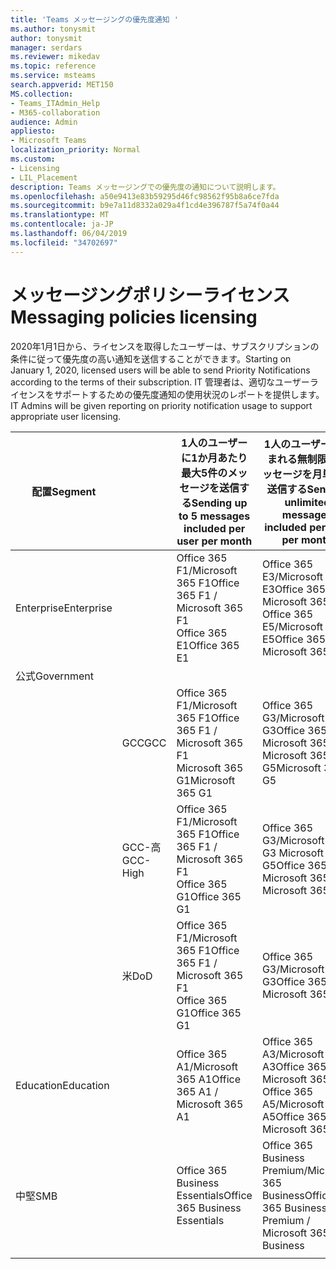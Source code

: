 ```yaml
---
title: 'Teams メッセージングの優先度通知 '
ms.author: tonysmit
author: tonysmit
manager: serdars
ms.reviewer: mikedav
ms.topic: reference
ms.service: msteams
search.appverid: MET150
MS.collection:
- Teams_ITAdmin_Help
- M365-collaboration
audience: Admin
appliesto:
- Microsoft Teams
localization_priority: Normal
ms.custom:
- Licensing
- LIL_Placement
description: Teams メッセージングでの優先度の通知について説明します。
ms.openlocfilehash: a50e9413e83b59295d46fc98562f95b8a6ce7fda
ms.sourcegitcommit: b9e7a11d8332a029a4f1cd4e396787f5a74f0a44
ms.translationtype: MT
ms.contentlocale: ja-JP
ms.lasthandoff: 06/04/2019
ms.locfileid: "34702697"
---
```

# <a name="messaging-policies-licensing"></a><span data-ttu-id="533ee-103">メッセージングポリシーライセンス</span><span class="sxs-lookup"><span data-stu-id="533ee-103">Messaging policies licensing</span></span>

<span data-ttu-id="533ee-104">2020年1月1日から、ライセンスを取得したユーザーは、サブスクリプションの条件に従って優先度の高い通知を送信することができます。</span><span class="sxs-lookup"><span data-stu-id="533ee-104">Starting on January 1, 2020, licensed users will be able to send Priority Notifications according to the terms of their subscription.</span></span> <span data-ttu-id="533ee-105">IT 管理者は、適切なユーザーライセンスをサポートするための優先度通知の使用状況のレポートを提供します。</span><span class="sxs-lookup"><span data-stu-id="533ee-105">IT Admins will be given reporting on priority notification usage to support appropriate user licensing.</span></span>

|<span data-ttu-id="533ee-106">配置</span><span class="sxs-lookup"><span data-stu-id="533ee-106">Segment</span></span>| |<span data-ttu-id="533ee-107">1人のユーザーに1か月あたり最大5件のメッセージを送信する</span><span class="sxs-lookup"><span data-stu-id="533ee-107">Sending up to 5 messages included per user per month</span></span>| <span data-ttu-id="533ee-108">1人のユーザーに含まれる無制限のメッセージを月単位で送信する</span><span class="sxs-lookup"><span data-stu-id="533ee-108">Sending unlimited messages included per user per month</span></span>|
|---|---|---|---|
|<span data-ttu-id="533ee-109">Enterprise</span><span class="sxs-lookup"><span data-stu-id="533ee-109">Enterprise</span></span>|| <span data-ttu-id="533ee-110">Office 365 F1/Microsoft 365 F1</span><span class="sxs-lookup"><span data-stu-id="533ee-110">Office 365 F1 / Microsoft 365 F1</span></span><br> <span data-ttu-id="533ee-111">Office 365 E1</span><span class="sxs-lookup"><span data-stu-id="533ee-111">Office 365 E1</span></span> | <span data-ttu-id="533ee-112">Office 365 E3/Microsoft 365 E3</span><span class="sxs-lookup"><span data-stu-id="533ee-112">Office 365 E3 / Microsoft 365 E3</span></span> <br><span data-ttu-id="533ee-113">Office 365 E5/Microsoft 365 E5</span><span class="sxs-lookup"><span data-stu-id="533ee-113">Office 365 E5 / Microsoft 365 E5</span></span>
|<span data-ttu-id="533ee-114">公式</span><span class="sxs-lookup"><span data-stu-id="533ee-114">Government</span></span>| | |
||<span data-ttu-id="533ee-115">GCC</span><span class="sxs-lookup"><span data-stu-id="533ee-115">GCC</span></span>|<span data-ttu-id="533ee-116">Office 365 F1/Microsoft 365 F1</span><span class="sxs-lookup"><span data-stu-id="533ee-116">Office 365 F1 / Microsoft 365 F1</span></span><br> <span data-ttu-id="533ee-117">Microsoft 365 G1</span><span class="sxs-lookup"><span data-stu-id="533ee-117">Microsoft 365 G1</span></span>|<span data-ttu-id="533ee-118">Office 365 G3/Microsoft 365 G3</span><span class="sxs-lookup"><span data-stu-id="533ee-118">Office 365 G3 / Microsoft 365 G3</span></span> <br> <span data-ttu-id="533ee-119">Microsoft 365 G5</span><span class="sxs-lookup"><span data-stu-id="533ee-119">Microsoft 365 G5</span></span>|
||<span data-ttu-id="533ee-120">GCC-高</span><span class="sxs-lookup"><span data-stu-id="533ee-120">GCC-High</span></span>| <span data-ttu-id="533ee-121">Office 365 F1/Microsoft 365 F1</span><span class="sxs-lookup"><span data-stu-id="533ee-121">Office 365 F1 / Microsoft 365 F1</span></span><br> <span data-ttu-id="533ee-122">Office 365 G1</span><span class="sxs-lookup"><span data-stu-id="533ee-122">Office 365 G1</span></span>| <span data-ttu-id="533ee-123">Office 365 G3/Microsoft 365 G3 Microsoft 365 G5</span><span class="sxs-lookup"><span data-stu-id="533ee-123">Office 365 G3 / Microsoft 365 G3 Microsoft 365 G5</span></span>|
||<span data-ttu-id="533ee-124">米</span><span class="sxs-lookup"><span data-stu-id="533ee-124">DoD</span></span>| <span data-ttu-id="533ee-125">Office 365 F1/Microsoft 365 F1</span><span class="sxs-lookup"><span data-stu-id="533ee-125">Office 365 F1 / Microsoft 365 F1</span></span><br><span data-ttu-id="533ee-126">Office 365 G1</span><span class="sxs-lookup"><span data-stu-id="533ee-126">Office 365 G1</span></span>|<span data-ttu-id="533ee-127">Office 365 G3/Microsoft 365 G3</span><span class="sxs-lookup"><span data-stu-id="533ee-127">Office 365 G3 / Microsoft 365 G3</span></span>|
|<span data-ttu-id="533ee-128">Education</span><span class="sxs-lookup"><span data-stu-id="533ee-128">Education</span></span>| |<span data-ttu-id="533ee-129">Office 365 A1/Microsoft 365 A1</span><span class="sxs-lookup"><span data-stu-id="533ee-129">Office 365 A1 / Microsoft 365 A1</span></span>|<span data-ttu-id="533ee-130">Office 365 A3/Microsoft 365 A3</span><span class="sxs-lookup"><span data-stu-id="533ee-130">Office 365 A3 / Microsoft 365 A3</span></span><br> <span data-ttu-id="533ee-131">Office 365 A5/Microsoft 365 A5</span><span class="sxs-lookup"><span data-stu-id="533ee-131">Office 365 A5 / Microsoft 365 A5</span></span>
|<span data-ttu-id="533ee-132">中堅</span><span class="sxs-lookup"><span data-stu-id="533ee-132">SMB</span></span>| |<span data-ttu-id="533ee-133">Office 365 Business Essentials</span><span class="sxs-lookup"><span data-stu-id="533ee-133">Office 365 Business Essentials</span></span>|<span data-ttu-id="533ee-134">Office 365 Business Premium/Microsoft 365 Business</span><span class="sxs-lookup"><span data-stu-id="533ee-134">Office 365 Business Premium / Microsoft 365 Business</span></span>|
|||||

